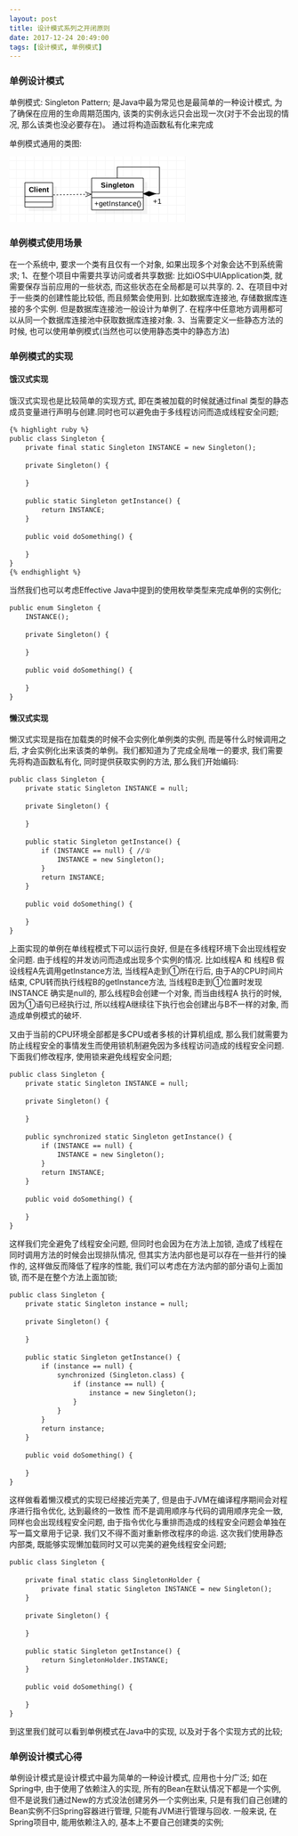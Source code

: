 ```yaml
---
layout: post
title: 设计模式系列之开闭原则
date: 2017-12-24 20:49:00
tags: [设计模式, 单例模式]
---
```


### 单例设计模式

单例模式: Singleton Pattern; 是Java中最为常见也是最简单的一种设计模式, 为了确保在应用的生命周期范围内, 该类的实例永远只会出现一次(对于不会出现的情况, 那么该类也没必要存在)。 通过将构造函数私有化来完成

单例模式通用的类图:

![单例模式通用类图](/assets/images/2017-12-24-design-pattern-singleton-class-graph.png)

### 单例模式使用场景

在一个系统中, 要求一个类有且仅有一个对象, 如果出现多个对象会达不到系统需求; 
1、在整个项目中需要共享访问或者共享数据: 比如iOS中UIApplication类, 就需要保存当前应用的一些状态, 而这些状态在全局都是可以共享的.
2、在项目中对于一些类的创建性能比较低, 而且频繁会使用到. 比如数据库连接池, 存储数据库连接的多个实例. 但是数据库连接池一般设计为单例了. 在程序中任意地方调用都可以从同一个数据库连接池中获取数据库连接对象.
3、当需要定义一些静态方法的时候, 也可以使用单例模式(当然也可以使用静态类中的静态方法)

### 单例模式的实现

#### 饿汉式实现

饿汉式实现也是比较简单的实现方式, 即在类被加载的时候就通过final 类型的静态成员变量进行声明与创建.同时也可以避免由于多线程访问而造成线程安全问题;

    {% highlight ruby %}
    public class Singleton {
        private final static Singleton INSTANCE = new Singleton();

        private Singleton() {

        }

        public static Singleton getInstance() {
            return INSTANCE;
        }

        public void doSomething() {
            
        }
    }
    {% endhighlight %}

当然我们也可以考虑Effective Java中提到的使用枚举类型来完成单例的实例化;

    public enum Singleton {
        INSTANCE();
        
        private Singleton() {
            
        }
        
        public void doSomething() {
            
        }
    }

#### 懒汉式实现

懒汉式实现是指在加载类的时候不会实例化单例类的实例, 而是等什么时候调用之后, 才会实例化出来该类的单例。我们都知道为了完成全局唯一的要求, 我们需要先将构造函数私有化, 同时提供获取实例的方法, 那么我们开始编码:

    public class Singleton {
        private static Singleton INSTANCE = null;

        private Singleton() {

        }

        public static Singleton getInstance() {
            if (INSTANCE == null) { //①
                INSTANCE = new Singleton();
            }
            return INSTANCE;
        }

        public void doSomething() {

        }
    }

上面实现的单例在单线程模式下可以运行良好, 但是在多线程环境下会出现线程安全问题. 由于线程的并发访问而造成出现多个实例的情况. 比如线程A 和 线程B 假设线程A先调用getInstance方法, 当线程A走到①所在行后, 由于A的CPU时间片结束, CPU转而执行线程B的getInstance方法, 当线程B走到①位置时发现 INSTANCE 确实是null的, 那么线程B会创建一个对象, 而当由线程A 执行的时候, 因为①语句已经执行过, 所以线程A继续往下执行也会创建出与B不一样的对象, 而造成单例模式的破坏. 

又由于当前的CPU环境全部都是多CPU或者多核的计算机组成, 那么我们就需要为防止线程安全的事情发生而使用锁机制避免因为多线程访问造成的线程安全问题. 下面我们修改程序, 使用锁来避免线程安全问题;

    public class Singleton {
        private static Singleton INSTANCE = null;

        private Singleton() {

        }

        public synchronized static Singleton getInstance() {
            if (INSTANCE == null) {
                INSTANCE = new Singleton();
            }
            return INSTANCE;
        }

        public void doSomething() {

        }
    }

这样我们完全避免了线程安全问题, 但同时也会因为在方法上加锁, 造成了线程在同时调用方法的时候会出现排队情况, 但其实方法内部也是可以存在一些并行的操作的, 这样做反而降低了程序的性能, 我们可以考虑在方法内部的部分语句上面加锁, 而不是在整个方法上面加锁;

    public class Singleton {
        private static Singleton instance = null;

        private Singleton() {

        }

        public static Singleton getInstance() {
            if (instance == null) {
                synchronized (Singleton.class) {
                    if (instance == null) {
                        instance = new Singleton();
                    }
                }
            }
            return instance;
        }

        public void doSomething() {

        }
    }

这样做看着懒汉模式的实现已经接近完美了, 但是由于JVM在编译程序期间会对程序进行指令优化, 达到最终的一致性 而不是调用顺序与代码的调用顺序完全一致, 同样也会出现线程安全问题, 由于指令优化与重排而造成的线程安全问题会单独在写一篇文章用于记录. 我们又不得不面对重新修改程序的命运. 这次我们使用静态内部类, 既能够实现懒加载同时又可以完美的避免线程安全问题;

    public class Singleton {

        private final static class SingletonHolder {
            private final static Singleton INSTANCE = new Singleton();
        }

        private Singleton() {

        }

        public static Singleton getInstance() {
            return SingletonHolder.INSTANCE;
        }

        public void doSomething() {

        }
    }

到这里我们就可以看到单例模式在Java中的实现, 以及对于各个实现方式的比较;


### 单例设计模式心得

单例设计模式是设计模式中最为简单的一种设计模式, 应用也十分广泛; 如在Spring中, 由于使用了依赖注入的实现, 所有的Bean在默认情况下都是一个实例, 但不是说我们通过New的方式没法创建另外一个实例出来, 只是有我们自己创建的Bean实例不归Spring容器进行管理, 只能有JVM进行管理与回收. 一般来说, 在Spring项目中, 能用依赖注入的, 基本上不要自己创建类的实例;

